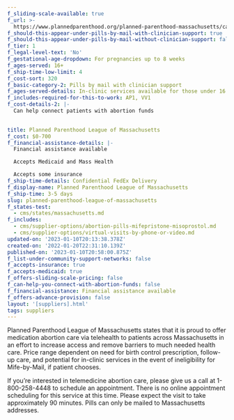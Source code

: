 ```yaml
---
f_sliding-scale-available: true
f_url: >-
  https://www.plannedparenthood.org/planned-parenthood-massachusetts/campaigns/telemedicine-abortion
f_should-this-appear-under-pills-by-mail-with-clinician-support: true
f_should-this-appear-under-pills-by-mail-without-clinician-support: false
f_tier: 1
f_legal-level-text: 'No'
f_gestational-age-dropdown: For pregnancies up to 8 weeks
f_ages-served: 16+
f_ship-time-low-limit: 4
f_cost-sort: 320
f_basic-category-2: Pills by mail with clinician support
f_ages-served-details: In-clinic services available for those under 16
f_includes-required-for-this-to-work: AP1, VV1
f_cost-details-2: |-
  Can help connect patients with abortion funds

  ‍
title: Planned Parenthood League of Massachusetts
f_cost: $0-700
f_financial-assistance-details: |-
  Financial assistance available

  Accepts Medicaid and Mass Health

  Accepts some insurance
f_ship-time-details: Confidential FedEx Delivery
f_display-name: Planned Parenthood League of Massachusetts
f_ship-time: 3-5 days
slug: planned-parenthood-league-of-massachusetts
f_states-test:
  - cms/states/massachusetts.md
f_includes:
  - cms/supplier-options/abortion-pills-mifepristone-misoprostol.md
  - cms/supplier-options/virtual-visits-by-phone-or-video.md
updated-on: '2023-01-10T20:13:38.378Z'
created-on: '2022-01-20T22:31:10.139Z'
published-on: '2023-01-10T20:58:00.875Z'
f_list-under-community-support-networks: false
f_accepts-insurance: true
f_accepts-medicaid: true
f_offers-sliding-scale-pricing: false
f_can-help-you-connect-with-abortion-funds: false
f_financial-assistance: Financial assistance available
f_offers-advance-provision: false
layout: '[suppliers].html'
tags: suppliers
---
```


Planned Parenthood League of Massachusetts states that it is proud to offer medication abortion care via telehealth to patients across Massachusetts in an effort to increase access and remove barriers to much needed health care. Price range dependent on need for birth control prescription, follow-up care, and potential for in-clinic services in the event of ineligibility for Mife-by-Mail, if patient chooses.

If you’re interested in telemedicine abortion care, please give us a call at 1-800-258-4448 to schedule an appointment. There is no online appointment scheduling for this service at this time. Please expect the visit to take approximately 90 minutes. Pills can only be mailed to Massachusetts addresses.
